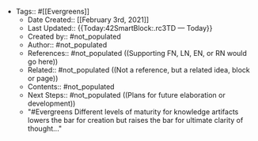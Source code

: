 - Tags:: #[[Evergreens]]
    - Date Created:: [[February 3rd, 2021]]
    - Last Updated:: {{Today:42SmartBlock:.rc3TD — Today}}
    - Created by:: #not_populated
    - Author:: #not_populated
    - References:: #not_populated ((Supporting FN, LN, EN, or RN would go here))
    - Related:: #not_populated ((Not a reference, but a related idea, block or page))
    - Contents:: #not_populated
    - Next Steps:: #not_populated ((Plans for future elaboration or development))
    - "#Evergreens Different levels of maturity for knowledge artifacts lowers the bar for creation but raises the bar for ultimate clarity of thought..."
